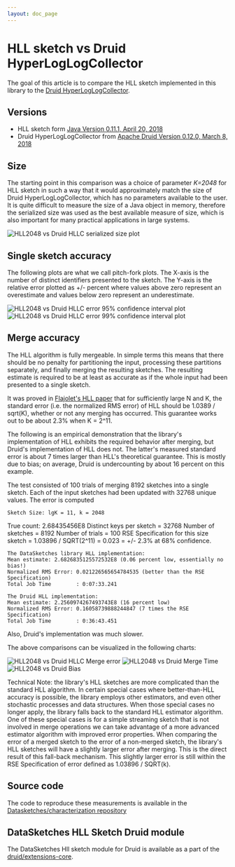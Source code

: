```yaml
---
layout: doc_page
---
```

<!--
    Licensed to the Apache Software Foundation (ASF) under one
    or more contributor license agreements.  See the NOTICE file
    distributed with this work for additional information
    regarding copyright ownership.  The ASF licenses this file
    to you under the Apache License, Version 2.0 (the
    "License"); you may not use this file except in compliance
    with the License.  You may obtain a copy of the License at

      http://www.apache.org/licenses/LICENSE-2.0

    Unless required by applicable law or agreed to in writing,
    software distributed under the License is distributed on an
    "AS IS" BASIS, WITHOUT WARRANTIES OR CONDITIONS OF ANY
    KIND, either express or implied.  See the License for the
    specific language governing permissions and limitations
    under the License.
-->
# HLL sketch vs Druid HyperLogLogCollector

The goal of this article is to compare the HLL sketch implemented in this library to the <a href="https://github.com/apache/druid/tree/master/hll">Druid HyperLogLogCollector</a>.

## Versions

* HLL sketch form <a href="https://github.com/apache/incubator-datasketches-java">Java Version 0.11.1, April 20, 2018</a>
* Druid HyperLogLogCollector from <a href="https://github.com/apache/druid">Apache Druid Version 0.12.0, March 8, 2018</a>

## Size

The starting point in this comparison was a choice of parameter <i>K=2048</i> for HLL sketch in such a way that it would approximately match the size of Druid HyperLogLogCollector, which has no parameters available to the user. It is quite difficult to measure the size of a Java object in memory, therefore the serialized size was used as the best available measure of size, which is also important for many practical applications in large systems.

<img class="doc-img-full" src="{{site.docs_img_dir}}/hll/hll-sketch-vs-druid-size.png" alt="HLL2048 vs Druid HLLC serialized size plot" />

## Single sketch accuracy

The following plots are what we call pitch-fork plots. The X-axis is the number of distinct identifiers presented to the sketch. The Y-axis is the relative error plotted as +/- percent where values above zero represent an overestimate and values below zero represent an underestimate.

<img class="doc-img-full" src="{{site.docs_img_dir}}/hll/hll-sketch-vs-druid-error-95pct.png" alt="HLL2048 vs Druid HLLC error 95% confidence interval plot" />

<img class="doc-img-full" src="{{site.docs_img_dir}}/hll/hll-sketch-vs-druid-error-99pct.png" alt="HLL2048 vs Druid HLLC error 99% confidence interval plot" />

## Merge accuracy

The HLL algorithm is fully mergeable. In simple terms this means that there should be no penalty for partitioning the input, processing these partitions separately, and finally merging the resulting sketches. The resulting estimate is required to be at least as accurate as if the whole input had been presented to a single sketch.

It was proved in <a href="http://algo.inria.fr/flajolet/Publications/FlFuGaMe07.pdf">Flajolet's HLL paper</a> that for sufficiently large N and K, the standard error (i.e. the normalized RMS error) of HLL should be 1.0389 / sqrt(K), whether or not any merging has occurred. This guarantee works out to be about 2.3% when K = 2^11.

The following is an empirical demonstration that the library's implementation of HLL exhibits the required behavior after merging, but Druid's implementation of HLL does not. The latter's measured standard error is about 7 times larger than HLL's theoretical guarantee. This is mostly due to bias; on average, Druid is undercounting by about 16 percent on this example.

The test consisted of 100 trials of merging 8192 sketches into a single sketch.  Each of the input sketches had been updated with 32768 unique values. The error is computed 

	Sketch Size: lgK = 11, k = 2048
  True count: 2.68435456E8
	Distinct keys per sketch = 32768
	Number of sketches = 8192
	Number of trials = 100
  RSE Specification for this size sketch = 1.03896 / SQRT(2^11) = 0.023 = +/- 2.3% at 68% confidence.
	
	The DataSketches library HLL implementation:
	Mean estimate: 2.6826835125572532E8 (0.06 percent low, essentially no bias!)
	Normalized RMS Error: 0.021226565654784535 (better than the RSE Specification)
	Total Job Time        : 0:07:33.241
	
	The Druid HLL implementation:
	Mean estimate: 2.2560974267493743E8 (16 percent low)
	Normalized RMS Error: 0.16058739888244847 (7 times the RSE Specification)
	Total Job Time        : 0:36:43.451

Also, Druid's implementation was much slower. 

The above comparisons can be visualized in the following charts:

<img class="doc-img-half" src="{{site.docs_img_dir}}/hll/DruidRSEComparison.png" alt="HLL2048 vs Druid HLLC Merge error" />
<img class="doc-img-half" src="{{site.docs_img_dir}}/hll/DruidBuildMergeTimeComparison.png" alt="HLL2048 vs Druid Merge Time" />
<img class="doc-img-half" src="{{site.docs_img_dir}}/hll/DruidHllBiasComparison.png" alt="HLL2048 vs Druid Bias" />


Technical Note: the library's HLL sketches are more complicated than the standard HLL algorithm. In certain special cases where better-than-HLL accuracy is possible, the library employs other estimators, and even other stochastic processes and data structures. When those special cases no longer apply, the library falls back to the standard HLL estimator algorithm. 
One of these special cases is for a simple streaming sketch that is not involved in merge operations we can take advantage of a more advanced estimator algorithm with improved error properties.
When comparing the error of a merged sketch to the error of a non-merged sketch, the library's HLL sketches will have a slightly larger error after merging. This is the direct result of this fall-back mechanism. 
This slightly larger error is still within the RSE Specification of error defined as 1.03896 / SQRT(k).

## Source code

The code to reproduce these measurements is available in the <a href="https://github.com/apache/incubator-datasketches-characterization">Datasketches/characterization repository</a>

## DataSketches HLL Sketch Druid module

The DataSketches Hll sketch module for Druid is available as a part of the <a href="https://github.com/apache/druid/tree/master/extensions-core/datasketches">druid/extensions-core</a>.
